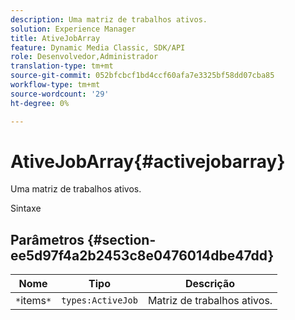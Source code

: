 ```yaml
---
description: Uma matriz de trabalhos ativos.
solution: Experience Manager
title: AtiveJobArray
feature: Dynamic Media Classic, SDK/API
role: Desenvolvedor,Administrador
translation-type: tm+mt
source-git-commit: 052bfcbcf1bd4ccf60afa7e3325bf58dd07cba85
workflow-type: tm+mt
source-wordcount: '29'
ht-degree: 0%

---
```



# AtiveJobArray{#activejobarray}

Uma matriz de trabalhos ativos.

Sintaxe

## Parâmetros {#section-ee5d97f4a2b2453c8e0476014dbe47dd}

| Nome | Tipo | Descrição |
|---|---|---|
| `*`items`*` | `types:ActiveJob` | Matriz de trabalhos ativos. |

